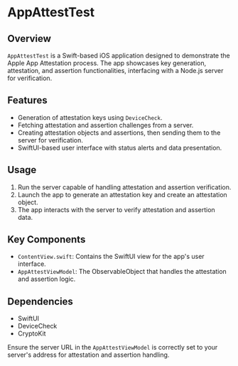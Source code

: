 # AppAttestTest

## Overview
`AppAttestTest` is a Swift-based iOS application designed to demonstrate the Apple App Attestation process. The app showcases key generation, attestation, and assertion functionalities, interfacing with a Node.js server for verification.

## Features
- Generation of attestation keys using `DeviceCheck`.
- Fetching attestation and assertion challenges from a server.
- Creating attestation objects and assertions, then sending them to the server for verification.
- SwiftUI-based user interface with status alerts and data presentation.

## Usage
1. Run the server capable of handling attestation and assertion verification.
2. Launch the app to generate an attestation key and create an attestation object.
3. The app interacts with the server to verify attestation and assertion data.

## Key Components
- `ContentView.swift`: Contains the SwiftUI view for the app's user interface.
- `AppAttestViewModel`: The ObservableObject that handles the attestation and assertion logic.

## Dependencies
- SwiftUI
- DeviceCheck
- CryptoKit

Ensure the server URL in the `AppAttestViewModel` is correctly set to your server's address for attestation and assertion handling.
